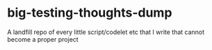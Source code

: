 # big-testing-thoughts-dump
A landfill repo of every little script/codelet etc that I write that cannot become a proper project
